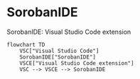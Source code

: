 # SorobanIDE
SorobanIDE: Visual Studio Code extension

```mermaid
flowchart TD
    VSC["Visual Studio Code"]
    SorobanIDE["SorobanIDE"]
    VSCE["Visual Studio Code extension"]
    VSC --> VSCE --> SorobanIDE
```

